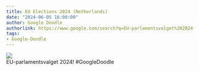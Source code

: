 ```yaml
---
title: EU Elections 2024 (Netherlands)
date: "2024-06-05 16:00:00"
author: Google Doodle
authorlink: https://www.google.com/search?q=EU-parlamentsvalget%202024
tags:
- Google-Doodle
---
```

<img src="https://www.google.com/logos/doodles/2024/temp-eu-elections-2024-poland-6753651837110489-l.png" referrerpolicy="no-referrer"><br>EU-parlamentsvalget 2024! #GoogleDoodle